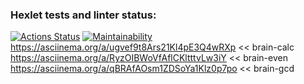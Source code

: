 ### Hexlet tests and linter status:
[![Actions Status](https://github.com/pogmik/python-project-49/actions/workflows/hexlet-check.yml/badge.svg)](https://github.com/pogmik/python-project-49/actions)
[![Maintainability](https://api.codeclimate.com/v1/badges/8dc2b4b41087bf494759/maintainability)](https://codeclimate.com/github/pogmik/python-project-49/maintainability)
https://asciinema.org/a/ugvef9t8Ars21Kl4pE3Q4wRXp << brain-calc
https://asciinema.org/a/RyzOIBWoVfAflCKltttvLw3iY << brain-even
https://asciinema.org/a/qBRAfAOsm1ZDSoYa1Klz0p7po << brain-gcd
